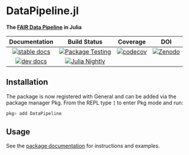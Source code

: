# DataPipeline.jl

**The [FAIR Data Pipeline][dp_docs] in Julia**

| **Documentation** | **Build Status**        | **Coverage**         | **DOI**          |
|:-----------------:|:-----------------------:|:--------------------:|:----------------:|
| [![stable docs][docs-stable-img]][docs-stable-url] | [![Package Testing][testing-img]][testing-url] | [![codecov][codecov-img]][codecov-url] | [![Zenodo][zenodo-badge]][zenodo-url] |
| [![dev docs][docs-dev-img]][docs-dev-url] | [![Julia Nightly][nightly-img]][nightly-url] | |

## Installation

The package is now registered with General and can be added via the package manager Pkg. From the REPL type `]` to enter Pkg mode and run:

```julia
pkg> add DataPipeline
```

## Usage

See the [package documentation][docs] for instructions and examples.

[docs]: https://fairdatapipeline.github.io/DataPipeline.jl/stable/

[dp_docs]: https://fairdatapipeline.github.io/docs/introduction/

[docs-stable-img]: https://img.shields.io/badge/docs-stable-blue.svg
[docs-stable-url]: https://fairdatapipeline.github.io/DataPipeline.jl/stable/

[docs-dev-img]: https://img.shields.io/badge/docs-dev-blue.svg
[docs-dev-url]: https://fairdatapipeline.github.io/DataPipeline.jl/dev/

[testing-img]: https://github.com/FAIRDataPipeline/DataPipeline.jl/actions/workflows/testing.yaml/badge.svg
[testing-url]: https://github.com/FAIRDataPipeline/DataPipeline.jl/actions/workflows/testing.yaml

[nightly-img]: https://github.com/FAIRDataPipeline/DataPipeline.jl/actions/workflows/nightly.yaml/badge.svg
[nightly-url]: https://github.com/FAIRDataPipeline/DataPipeline.jl/actions/workflows/nightly.yaml

[codecov-img]: https://codecov.io/gh/FAIRDataPipeline/DataPipeline.jl/branch/main/graph/badge.svg?token=3toeFS7C7I
[codecov-url]: https://codecov.io/gh/FAIRDataPipeline/DataPipeline.jl

[zenodo-badge]: https://zenodo.org/badge/302237736.svg
[zenodo-url]: https://zenodo.org/badge/latestdoi/302237736
